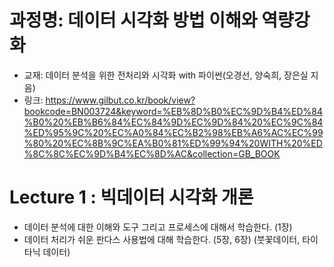 ﻿# 과정명: 데이터 시각화 방법 이해와 역량강화

- 교재: 데이터 분석을 위한 전처리와 시각화 with 파이썬(오경선, 양숙희, 장은실 지음)
- 링크: https://www.gilbut.co.kr/book/view?bookcode=BN003724&keyword=%EB%8D%B0%EC%9D%B4%ED%84%B0%20%EB%B6%84%EC%84%9D%EC%9D%84%20%EC%9C%84%ED%95%9C%20%EC%A0%84%EC%B2%98%EB%A6%AC%EC%99%80%20%EC%8B%9C%EA%B0%81%ED%99%94%20WITH%20%ED%8C%8C%EC%9D%B4%EC%8D%AC&collection=GB_BOOK

# Lecture 1 : 빅데이터 시각화 개론

- 데이터 분석에 대한 이해와 도구 그리고 프로세스에 대해서 학습한다. (1장)
- 데이터 처리가 쉬운 판다스 사용법에 대해 학습한다. (5장, 6장)
  (붓꽃데이터, 타이타닉 데이터)
